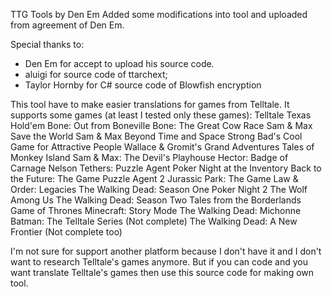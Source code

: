 TTG Tools by Den Em
Added some modifications into tool and uploaded from agreement of Den Em.

Special thanks to:
- Den Em for accept to upload his source code.
- aluigi for source code of ttarchext;
- Taylor Hornby for C# source code of Blowfish encryption

This tool have to make easier translations for games from Telltale.
It supports some games (at least I tested only these games):
Telltale Texas Hold'em
Bone: Out from Boneville
Bone: The Great Cow Race
Sam & Max Save the World
Sam & Max Beyond Time and Space
Strong Bad's Cool Game for Attractive People
Wallace & Gromit's Grand Adventures	
Tales of Monkey Island
Sam & Max: The Devil's Playhouse
Hector: Badge of Carnage
Nelson Tethers: Puzzle Agent
Poker Night at the Inventory
Back to the Future: The Game
Puzzle Agent 2
Jurassic Park: The Game
Law & Order: Legacies
The Walking Dead: Season One
Poker Night 2
The Wolf Among Us
The Walking Dead: Season Two
Tales from the Borderlands
Game of Thrones
Minecraft: Story Mode
The Walking Dead: Michonne
Batman: The Telltale Series (Not complete)
The Walking Dead: A New Frontier (Not complete too)

I'm not sure for support another platform because I don't have it and I don't want to research Telltale's games anymore.
But if you can code and you want translate Telltale's games then use this source code for making own tool.